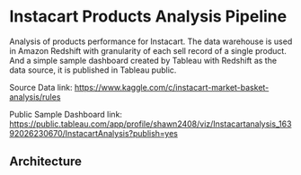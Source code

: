 # Instacart Products Analysis Pipeline
Analysis of products performance for Instacart. The data warehouse is used in Amazon Redshift with granularity of each sell record of a single product. And a simple sample dashboard created by Tableau with Redshift as the data source, it is published in Tableau public.

Source Data link: https://www.kaggle.com/c/instacart-market-basket-analysis/rules

Public Sample Dashboard link: https://public.tableau.com/app/profile/shawn2408/viz/Instacartanalysis_16392026230670/InstacartAnalysis?publish=yes

## Architecture


